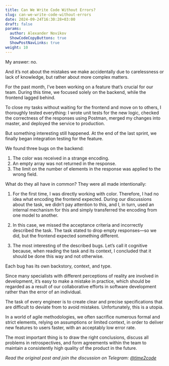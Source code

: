 ```yaml
---
title: Can We Write Code Without Errors?  
slug: can-we-write-code-without-errors                 
date: 2024-09-24T16:30:28+03:00
draft: false                                  
params:
  author: Alexander Novikov                  
  ShowCodeCopyButtons: true
  ShowPostNavLinks: true                
weight: 10                                   
---
```


My answer: no.

And it’s not about the mistakes we make accidentally due to carelessness or lack of knowledge, but rather about more complex matters.

For the past month, I’ve been working on a feature that’s crucial for our team. During this time, we focused solely on the backend, while the frontend lagged behind.

To close my tasks without waiting for the frontend and move on to others, I thoroughly tested everything: I wrote unit tests for the new logic, checked the correctness of the responses using Postman, merged my changes into master, and deployed the service to production.

But something interesting still happened. At the end of the last sprint, we finally began integration testing for the feature.

We found three bugs on the backend:

1. The color was received in a strange encoding.
2. An empty array was not returned in the response.
3. The limit on the number of elements in the response was applied to the wrong field.

What do they all have in common? They were all made intentionally:

1. For the first time, I was directly working with color. Therefore, I had no idea what encoding the frontend expected. During our discussions about the task, we didn’t pay attention to this, and I, in turn, used an internal mechanism for this and simply transferred the encoding from one model to another.
   
2. In this case, we missed the acceptance criteria and incorrectly described the task. The task stated to drop empty responses—so we did, but the frontend expected something different.
   
3. The most interesting of the described bugs. Let’s call it cognitive because, when reading the task and its context, I concluded that it should be done this way and not otherwise.

Each bug has its own backstory, context, and type.

Since many specialists with different perceptions of reality are involved in development, it’s easy to make a mistake in practice, which should be regarded as a result of our collaborative efforts in software development rather than the error of an individual.

The task of every engineer is to create clear and precise specifications that are difficult to deviate from to avoid mistakes. Unfortunately, this is a utopia.

In a world of agile methodologies, we often sacrifice numerous formal and strict elements, relying on assumptions or limited context, in order to deliver new features to users faster, with an acceptably low error rate.

The most important thing is to draw the right conclusions, discuss all problems in retrospectives, and form agreements within the team to maintain a consistently high quality of the product in the future.

*Read the original post and join the discussion on Telegram: [@time2code](https://t.me/time2code/302)*